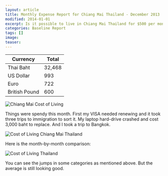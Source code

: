 ```yaml
---
layout: article
title: Monthly Expense Report for Chiang Mai Thailand - December 2013
modified: 2014-01-01
excerpt: Is it possible to live in Chiang Mai Thailand for $500 per month? Check out the Baseline Report and find out.
categories: Baseline Report
tags: []
image:
teaser:
---
```


|Currency      |Total |
|--------------|------|
|Thai Baht     |32,468|
|US Dollar     |993   |
|Euro          |722   |
|British Pound |600   |

![Chiang Mai Cost of Living](http://bradonomics.com/baseline-report-december-2013/Chiang-Mai-Spending-Graph-Dec-2013.jpg)

Things were spendy this month. First my VISA needed renewing and it took three trips to immigration to sort it. My laptop hard-drive crashed and cost 3,000 baht to replace. And I took a trip to Bangkok.

![Cost of Living Chiang Mai Thailand](http://bradonomics.com/baseline-report-december-2013/Chiang-Mai-Spending-Category-List-Dec-2013.jpg)

Here is the month-by-month comparison:

![Cost of Living Thailand](http://bradonomics.com/baseline-report-december-2013/Average-Expense-Chiang-Mai-Dec-2013.jpg)

You can see the jumps in some categories as mentioned above. But the average is still looking good.